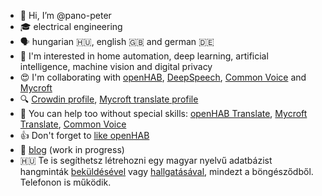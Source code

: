 - 👋 Hi, I’m @pano-peter
- 🎓 electrical engineering
- 🗣 hungarian 🇭🇺, english 🇬🇧 and german 🇩🇪
- 👀 I'm interested in home automation, deep learning, artificial intelligence, machine vision and digital privacy
- 😍 I'm collaborating with [openHAB](https://www.openhab.org/ "openHAB homepage"), [DeepSpeech](https://github.com/mozilla/DeepSpeech "DeepSpeech on Github"), [Common Voice](https://commonvoice.mozilla.org/ "Contribute to Common Voice") and [Mycroft](https://mycroft.ai/ "Mycroft homepage")
- 🔍 [Crowdin profile](https://crowdin.com/profile/pano-peter "Click, to view my profile"), [Mycroft translate profile](https://translate.mycroft.ai/user/pano_peter/)
- 🙏 You can help too without special skills: [openHAB Translate](https://translate.openhab.org/), [Mycroft Translate](https://translate.mycroft.ai "Click here to help translate Mycroft"), [Common Voice](https://commonvoice.mozilla.org/ "Contribute to Common Voice")
- 👍 Don't forget to [like openHAB](https://alternativeto.net/software/openhab/about/ "Like openHAB")
- 📗 [blog](https://pano-peter.blogspot.com/) (work in progress)
- 🇭🇺 Te is segíthetsz létrehozni egy magyar nyelvű adatbázist hangminták [beküldésével](https://commonvoice.mozilla.org/hu/speak) vagy [hallgatásával](https://commonvoice.mozilla.org/hu/listen), mindezt a böngésződből. Telefonon is működik.
